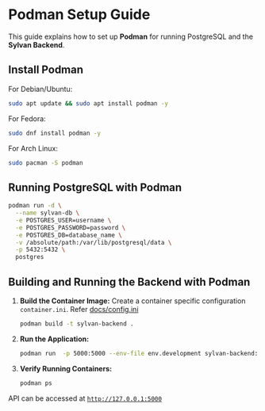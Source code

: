 # Podman Setup Guide

This guide explains how to set up **Podman** for running PostgreSQL and the **Sylvan Backend**.

## Install Podman

For Debian/Ubuntu:

```bash
sudo apt update && sudo apt install podman -y
```

For Fedora:

```bash
sudo dnf install podman -y
```

For Arch Linux:

```bash
sudo pacman -S podman
```

## Running PostgreSQL with Podman

```bash
podman run -d \
  --name sylvan-db \
  -e POSTGRES_USER=username \
  -e POSTGRES_PASSWORD=password \
  -e POSTGRES_DB=database_name \
  -v /absolute/path:/var/lib/postgresql/data \
  -p 5432:5432 \
  postgres
```

## Building and Running the Backend with Podman

1. **Build the Container Image:**
   Create a container specific configuration `container.ini`. Refer [docs/config.ini](ini-config.md)

   ```bash
   podman build -t sylvan-backend .
   ```

2. **Run the Application:**

   ```bash
   podman run  -p 5000:5000 --env-file env.development sylvan-backend:latest
   ```

3. **Verify Running Containers:**
   ```bash
   podman ps
   ```

API can be accessed at [`http://127.0.0.1:5000`](http://127.0.0.1:5000)
